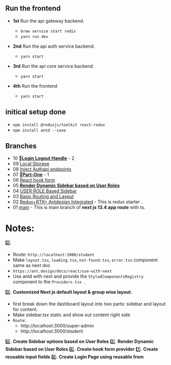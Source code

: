 ## Run the frontend
- **1st** Run the api gateway backend.
    - `brew service start redis`
    - `yarn run dev`
- **2nd** Run the api auth service backend.
    - `yarn start`
- **3rd** Run the api core service backend.
    - `yarn start`
    
- **4th** Run the frontend
    - `yarn start`


##    initical setup done
- `npm install @reduxjs/toolkit react-redux`
- `npm install antd --save `


## Branches
- 10  🦋[**Login Logout Handle**](https://github.com/bappasahabapi/rmstu-frontend/tree/v2/10/loginLogout) - 2
- 09  [Local Storage](https://github.com/bappasahabapi/rmstu-frontend/tree/v2/09/localStorage) 
- 08  [Inject Authapi endpoints](https://github.com/bappasahabapi/rmstu-frontend/commits/v2/08/redux-baseApi) 
- 07  🦋[**Part-One**](https://github.com/bappasahabapi/rmstu-frontend/tree/v1/07/part-1) - 1
- 06  [React hook form](https://github.com/bappasahabapi/rmstu-frontend/tree/v1/06/react-hook-form) 
- 05  [**Render Dynamic Sidebar based on User Roles**](https://github.com/bappasahabapi/rmstu-frontend/tree/v1/05/render-dynamic-sidebar) 
- 04  [USER ROLE Based Sidebar](https://github.com/bappasahabapi/rmstu-frontend/tree/v1/04/role-based-route) 
- 03  [Basic Routing and Layput](https://github.com/bappasahabapi/rmstu-frontend/tree/v1/03/routing-layout) 
- 02  [Redux+RTK+ Antdesign Integrated](https://github.com/bappasahabapi/rmstu-frontend/tree/02/v1/redux-starter) - This is redux starter .
- 01  [main](https://github.com/bappasahabapi/rmstu-frontend) - This is main branch of **next js 13.4 app route** with ts.



# Notes:

 2️⃣.

- Route: `http://localhost:3000/student`
- Make `layout.tsx`, `loading.tsx`, `not-found.tsx`, `error.tsx` component same as next doc
- `https://ant.design/docs/react/use-with-next`
-  Use antd with next and provide the `StyledComponentsRegistry` component to the `Providers.tsx `.

3️⃣. **Customized Next js default layout & group wise layout.**

- first break down the dashboard layout into two parts: sidebar and layout for content.
- Make sidebar.tsx static and show out content right side
- `Route`:
    - http://localhost:3000/super-admin
    - http://localhost:3000/student

4️⃣. **Create Sidebar options based on User Roles**
5️⃣. **Render Dynamic Sidebar based on User Roles**
6️⃣. **Create hook form provider**
7️⃣. **Create reusable input fields**
8️⃣. **Create Login Page using reusable from**




